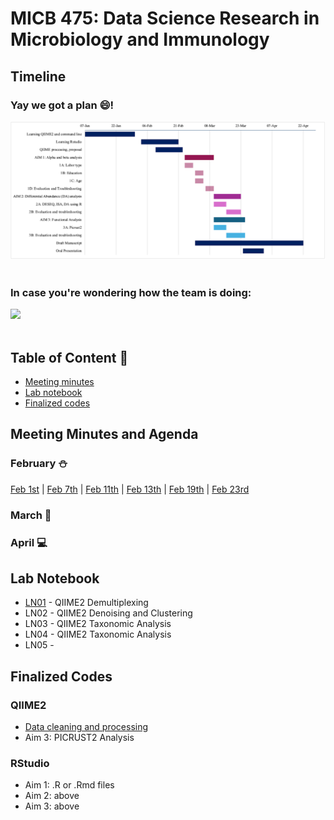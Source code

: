 # MICB 475: Data Science Research in Microbiology and Immunology

## Timeline
### Yay we got a plan 😄!
<img src= "/Team proposal/weekly timeline.png">
<br><br> 

### In case you're wondering how the team is doing:

<img src="https://user-images.githubusercontent.com/74038190/212897782-96581536-54a0-4b87-87b4-5e55f95e8a8b.gif" width="300">
<br><br>


## Table of Content 🔖
  * [Meeting minutes](#meeting-minutes-and-agenda)
  * [Lab notebook](#lab-notebook)
  * [Finalized codes](#finalized-codes)


## Meeting Minutes and Agenda
### February ⛄
[Feb 1st](/Meeting_minutes/2025-02-01.md) | [Feb 7th](/Meeting_minutes/2025-02-07.md) | [Feb 11th](/Meeting_minutes/2025-02-11.md) | [Feb 13th](/Meeting_minutes/2025-02-13.md) | [Feb 19th](/Meeting_minutes/2025-02-19.md) | [Feb 23rd](/Meeting_minutes/2025-02-23.md) 
### March 🌸

### April 💻

## Lab Notebook 
 * [LN01](/Lab-notebook/LN01.md) - QIIME2 Demultiplexing
 * LN02 - QIIME2 Denoising and Clustering
 * LN03 - QIIME2 Taxonomic Analysis
 * LN04 - QIIME2 Taxonomic Analysis
 * LN05 - 

## Finalized Codes
### QIIME2
 * [Data cleaning and processing](/QIIME2-Analysis/QIIME2-Data-Processing-Script.txt) 
 * Aim 3: PICRUST2 Analysis
### RStudio
 * Aim 1: .R or .Rmd files
 * Aim 2: above
 * Aim 3: above

